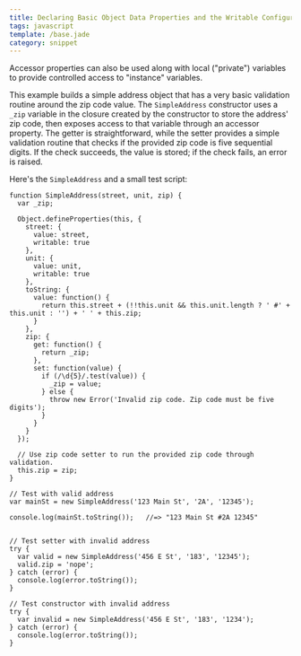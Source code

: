 ```yaml
---
title: Declaring Basic Object Data Properties and the Writable Configuration
tags: javascript
template: /base.jade
category: snippet
---
```


Accessor properties can also be used along with local ("private") variables to provide controlled access to "instance" variables.

This example builds a simple address object that has a very basic validation routine around the zip code value. The `SimpleAddress` constructor uses a `_zip` variable in the closure created by the constructor to store the address' zip code, then exposes access to that variable through an accessor property. The getter is straightforward, while the setter provides a simple validation routine that checks if the provided zip code is five sequential digits. If the check succeeds, the value is stored; if the check fails, an error is raised.

Here's the `SimpleAddress` and a small test script:

```
function SimpleAddress(street, unit, zip) {
  var _zip;

  Object.defineProperties(this, {
    street: {
      value: street,
      writable: true
    },
    unit: {
      value: unit,
      writable: true
    },
    toString: {
      value: function() {
        return this.street + (!!this.unit && this.unit.length ? ' #' + this.unit : '') + ' ' + this.zip;
      }
    },
    zip: {
      get: function() {
        return _zip;
      },
      set: function(value) {
        if (/\d{5}/.test(value)) {
          _zip = value;
        } else {
          throw new Error('Invalid zip code. Zip code must be five digits');
        }
      }
    }
  });

  // Use zip code setter to run the provided zip code through validation.
  this.zip = zip;
}

// Test with valid address
var mainSt = new SimpleAddress('123 Main St', '2A', '12345');

console.log(mainSt.toString());   //=> "123 Main St #2A 12345"


// Test setter with invalid address
try {
  var valid = new SimpleAddress('456 E St', '183', '12345');
  valid.zip = 'nope';
} catch (error) {
  console.log(error.toString());
}

// Test constructor with invalid address
try {
  var invalid = new SimpleAddress('456 E St', '183', '1234');
} catch (error) {
  console.log(error.toString());
}
```
